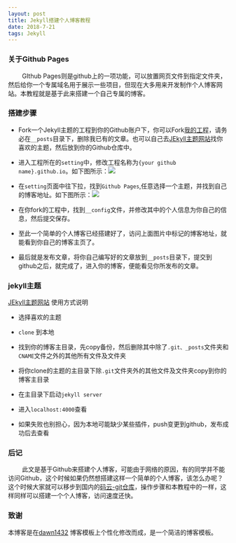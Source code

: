 ```yaml
---
layout: post
title: Jekyll搭建个人博客教程
date: 2018-7-21
tags: Jekyll
---
```

### 关于Github Pages
&emsp;&emsp; GIthub Pages则是github上的一项功能，可以放置网页文件到指定文件夹，然后给你一个专属域名用于展示一些项目，但现在大多用来开发制作个人博客网站。本教程就是基于此来搭建一个自己专属的博客。  

### 搭建步骤  

- Fork一个Jekyll主题的工程到你的Github账户下，你可以Fork[我的工程](https://github.com/byeluliangwei/byeluliangwei.github.io)，请务必在`__posts`目录下，删除我已有的文章。也可以自己去[JEkyll主题网站](http://jekyllthemes.org)找你喜欢的主题，然后放到你的Github仓库中。  

- 进入工程所在的`setting`中，修改工程名称为`{your github name}.github.io`。如下图所示：![](./../images/readme/step1.png)  

- 在`setting`页面中往下拉，找到`Github Pages`,任意选择一个主题，并找到自己的博客地址。如下图所示：![](./../images/readme/step2.png)  

- 在你fork的工程中，找到`__config`文件，并修改其中的个人信息为你自己的信息，然后提交保存。

- 至此一个简单的个人博客已经搭建好了，访问上面图片中标记的博客地址，就能看到你自己的博客主页了。  

- 最后就是发布文章，将你自己编写好的文章放到`__posts`目录下，提交到github之后，就完成了，进入你的博客，便能看见你所发布的文章。

### jekyll主题

[JEkyll主题网站](http://jekyllthemes.org) 使用方式说明
- 选择喜欢的主题  

- `clone` 到本地

- 找到你的博客主目录，先copy备份，然后删除其中除了`.git、_posts`文件夹和`CNAME`文件之外的其他所有文件及文件夹

- 将你clone的主题的主目录下除`.git`文件夹外的其他文件及文件夹copy到你的博客主目录

- 在主目录下启动`jekyll server`

- 进入`localhost:4000`查看

- 如果失败也别担心，因为本地可能缺少某些插件，push变更到github，发布成功后去查看  

### 后记
&emsp;&emsp; 此文是基于Github来搭建个人博客，可能由于网络的原因，有的同学并不能访问Github，这个时候如果仍然想搭建这样一个简单的个人博客，该怎么办呢？这个时候大家就可以移步到国内的[码云-git仓库](https://gitee.com/)，操作步骤和本教程中的一样，这样同样可以搭建一个个人博客，访问速度还快。
### 致谢

本博客是在[dawn1432](dawn1432.github.io) 博客模板上个性化修改而成，是一个简洁的博客模板。
